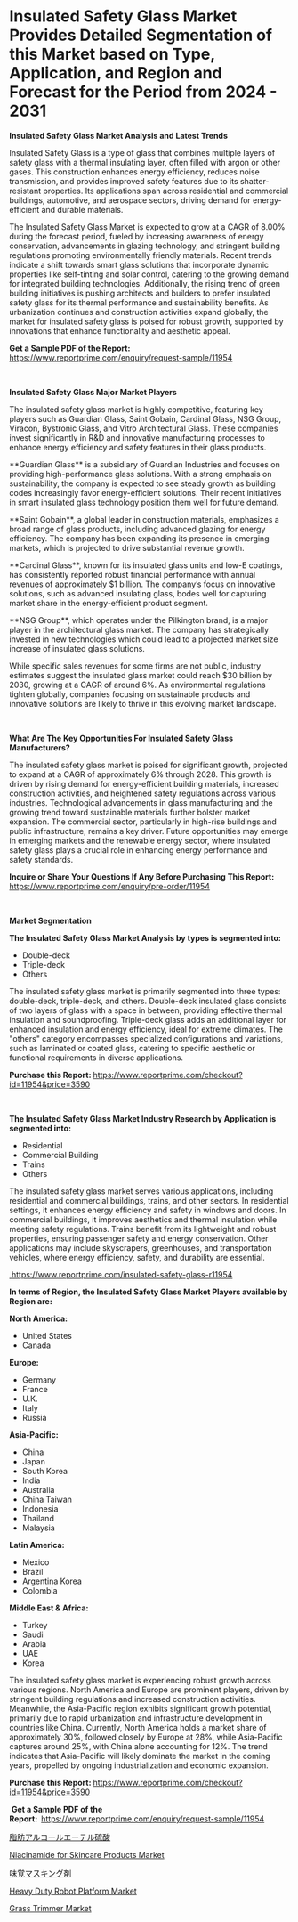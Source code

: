 <p><h1>Insulated Safety Glass Market Provides Detailed Segmentation of this Market based on Type, Application, and Region and Forecast for the Period from 2024 - 2031</h1></p><p><strong>Insulated Safety Glass Market Analysis and Latest Trends</strong></p>
<p><p>Insulated Safety Glass is a type of glass that combines multiple layers of safety glass with a thermal insulating layer, often filled with argon or other gases. This construction enhances energy efficiency, reduces noise transmission, and provides improved safety features due to its shatter-resistant properties. Its applications span across residential and commercial buildings, automotive, and aerospace sectors, driving demand for energy-efficient and durable materials.</p><p>The Insulated Safety Glass Market is expected to grow at a CAGR of 8.00% during the forecast period, fueled by increasing awareness of energy conservation, advancements in glazing technology, and stringent building regulations promoting environmentally friendly materials. Recent trends indicate a shift towards smart glass solutions that incorporate dynamic properties like self-tinting and solar control, catering to the growing demand for integrated building technologies. Additionally, the rising trend of green building initiatives is pushing architects and builders to prefer insulated safety glass for its thermal performance and sustainability benefits. As urbanization continues and construction activities expand globally, the market for insulated safety glass is poised for robust growth, supported by innovations that enhance functionality and aesthetic appeal.</p></p>
<p><strong>Get a Sample PDF of the Report:&nbsp;</strong> <a href="https://www.reportprime.com/enquiry/request-sample/11954">https://www.reportprime.com/enquiry/request-sample/11954</a></p>
<p>&nbsp;</p>
<p><strong>Insulated Safety Glass Major Market Players</strong></p>
<p><p>The insulated safety glass market is highly competitive, featuring key players such as Guardian Glass, Saint Gobain, Cardinal Glass, NSG Group, Viracon, Bystronic Glass, and Vitro Architectural Glass. These companies invest significantly in R&D and innovative manufacturing processes to enhance energy efficiency and safety features in their glass products.</p><p>**Guardian Glass** is a subsidiary of Guardian Industries and focuses on providing high-performance glass solutions. With a strong emphasis on sustainability, the company is expected to see steady growth as building codes increasingly favor energy-efficient solutions. Their recent initiatives in smart insulated glass technology position them well for future demand.</p><p>**Saint Gobain**, a global leader in construction materials, emphasizes a broad range of glass products, including advanced glazing for energy efficiency. The company has been expanding its presence in emerging markets, which is projected to drive substantial revenue growth.</p><p>**Cardinal Glass**, known for its insulated glass units and low-E coatings, has consistently reported robust financial performance with annual revenues of approximately $1 billion. The company’s focus on innovative solutions, such as advanced insulating glass, bodes well for capturing market share in the energy-efficient product segment.</p><p>**NSG Group**, which operates under the Pilkington brand, is a major player in the architectural glass market. The company has strategically invested in new technologies which could lead to a projected market size increase of insulated glass solutions.</p><p>While specific sales revenues for some firms are not public, industry estimates suggest the insulated glass market could reach $30 billion by 2030, growing at a CAGR of around 6%. As environmental regulations tighten globally, companies focusing on sustainable products and innovative solutions are likely to thrive in this evolving market landscape.</p></p>
<p>&nbsp;</p>
<p><strong>What Are The Key Opportunities For Insulated Safety Glass Manufacturers?</strong></p>
<p><p>The insulated safety glass market is poised for significant growth, projected to expand at a CAGR of approximately 6% through 2028. This growth is driven by rising demand for energy-efficient building materials, increased construction activities, and heightened safety regulations across various industries. Technological advancements in glass manufacturing and the growing trend toward sustainable materials further bolster market expansion. The commercial sector, particularly in high-rise buildings and public infrastructure, remains a key driver. Future opportunities may emerge in emerging markets and the renewable energy sector, where insulated safety glass plays a crucial role in enhancing energy performance and safety standards.</p></p>
<p><strong>Inquire or Share Your Questions If Any Before Purchasing This Report:</strong> <a href="https://www.reportprime.com/enquiry/pre-order/11954">https://www.reportprime.com/enquiry/pre-order/11954</a></p>
<p>&nbsp;</p>
<p><strong>Market Segmentation</strong></p>
<p><strong>The Insulated Safety Glass Market Analysis by types is segmented into:</strong></p>
<p><ul><li>Double-deck</li><li>Triple-deck</li><li>Others</li></ul></p>
<p><p>The insulated safety glass market is primarily segmented into three types: double-deck, triple-deck, and others. Double-deck insulated glass consists of two layers of glass with a space in between, providing effective thermal insulation and soundproofing. Triple-deck glass adds an additional layer for enhanced insulation and energy efficiency, ideal for extreme climates. The "others" category encompasses specialized configurations and variations, such as laminated or coated glass, catering to specific aesthetic or functional requirements in diverse applications.</p></p>
<p><strong>Purchase this Report:&nbsp;</strong><a href="https://www.reportprime.com/checkout?id=11954&price=3590">https://www.reportprime.com/checkout?id=11954&price=3590</a></p>
<p>&nbsp;</p>
<p><strong>The Insulated Safety Glass Market Industry Research by Application is segmented into:</strong></p>
<p><ul><li>Residential</li><li>Commercial Building</li><li>Trains</li><li>Others</li></ul></p>
<p><p>The insulated safety glass market serves various applications, including residential and commercial buildings, trains, and other sectors. In residential settings, it enhances energy efficiency and safety in windows and doors. In commercial buildings, it improves aesthetics and thermal insulation while meeting safety regulations. Trains benefit from its lightweight and robust properties, ensuring passenger safety and energy conservation. Other applications may include skyscrapers, greenhouses, and transportation vehicles, where energy efficiency, safety, and durability are essential.</p></p>
<p><a href="https://www.reportprime.com/insulated-safety-glass-r11954">&nbsp;https://www.reportprime.com/insulated-safety-glass-r11954</a></p>
<p><strong>In terms of Region, the Insulated Safety Glass Market Players available by Region are:</strong></p>
<p>
    <p> <strong> North America: </strong>
        <ul>
            <li>United States</li>
            <li>Canada</li>
        </ul>
        </p> 
    <p> <strong> Europe: </strong>
        <ul>
            <li>Germany</li>
            <li>France</li>
            <li>U.K.</li>
            <li>Italy</li>
            <li>Russia</li>
        </ul>
        </p> 
    <p> <strong> Asia-Pacific: </strong>
        <ul>
            <li>China</li>
            <li>Japan</li>
            <li>South Korea</li>
            <li>India</li>
            <li>Australia</li>
            <li>China Taiwan</li>
            <li>Indonesia</li>
            <li>Thailand</li>
            <li>Malaysia</li>
        </ul>
        </p> 
    <p> <strong> Latin America: </strong>
        <ul>
            <li>Mexico</li>
            <li>Brazil</li>
            <li>Argentina Korea</li>
            <li>Colombia</li>
        </ul>
        </p> 
    <p> <strong> Middle East & Africa: </strong>
        <ul>
            <li>Turkey</li>
            <li>Saudi</li>
            <li>Arabia</li>
            <li>UAE</li>
            <li>Korea</li>
        </ul>
    </p>
    </p>
<p><p>The insulated safety glass market is experiencing robust growth across various regions. North America and Europe are prominent players, driven by stringent building regulations and increased construction activities. Meanwhile, the Asia-Pacific region exhibits significant growth potential, primarily due to rapid urbanization and infrastructure development in countries like China. Currently, North America holds a market share of approximately 30%, followed closely by Europe at 28%, while Asia-Pacific captures around 25%, with China alone accounting for 12%. The trend indicates that Asia-Pacific will likely dominate the market in the coming years, propelled by ongoing industrialization and economic expansion.</p></p>
<p><strong>Purchase this Report: </strong><a href="https://www.reportprime.com/checkout?id=11954&price=3590">https://www.reportprime.com/checkout?id=11954&price=3590</a></p>
<p>&nbsp;<strong>Get a Sample PDF of the Report:&nbsp;&nbsp;</strong><a href="https://www.reportprime.com/enquiry/request-sample/11954">https://www.reportprime.com/enquiry/request-sample/11954</a></p>
<p><strong></strong></p>
<p><p><a href="https://medium.com/@shepardelmer/%E8%84%82%E8%82%AA%E3%82%A2%E3%83%AB%E3%82%B3%E3%83%BC%E3%83%AB%E3%82%A8%E3%83%BC%E3%83%86%E3%83%AB%E7%A1%AB%E9%85%B8%E5%A1%A9%E5%B8%82%E5%A0%B4-2024%E5%B9%B4%E3%81%8B%E3%82%892031%E5%B9%B4%E3%81%AE%E3%82%B0%E3%83%AD%E3%83%BC%E3%83%90%E3%83%AB%E5%B8%82%E5%A0%B4%E3%81%AE%E6%B4%9E%E5%AF%9F%E3%81%A8%E8%B2%A9%E5%A3%B2%E5%8B%95%E5%90%91-c8253b004b83">脂肪アルコールエーテル硫酸</a></p><p><a href="https://issuu.com/reportprime-2/docs/niacinamide-for-skincare-products-m_0342309460e3a2">Niacinamide for Skincare Products Market</a></p><p><a href="https://medium.com/@shepardelmer/%E5%91%B3%E3%83%9E%E3%82%B9%E3%82%AD%E3%83%B3%E3%82%B0%E5%89%A4%E5%B8%82%E5%A0%B4%E8%A6%8F%E6%A8%A1-%E3%82%B7%E3%82%A7%E3%82%A2-%E7%AB%B6%E4%BA%89%E7%8A%B6%E6%B3%81%E3%81%8A%E3%82%88%E3%81%B3%E3%83%88%E3%83%AC%E3%83%B3%E3%83%89%E5%88%86%E6%9E%90%E3%83%AC%E3%83%9D%E3%83%BC%E3%83%88-%E3%82%BF%E3%82%A4%E3%83%97%E5%88%A5-%E3%82%A2%E3%83%97%E3%83%AA%E3%82%B1%E3%83%BC%E3%82%B7%E3%83%A7%E3%83%B3%E5%88%A5-%E6%B5%81%E9%80%9A%E3%83%81%E3%83%A3%E3%83%8D%E3%83%AB%E5%88%A5-%E3%82%B0%E3%83%AD%E3%83%BC%E3%83%90%E3%83%AB%E6%A9%9F%E4%BC%9A%E5%88%86%E6%9E%90%E3%81%A8%E6%A5%AD%E7%95%8C%E4%BA%88%E6%B8%AC-2024%E5%B9%B4-2031%E5%B9%B4-8da05c7bda31">味覚マスキング剤</a></p><p><a href="https://medium.com/@emiliomartelli542/heavy-duty-robot-platform-market-forecasts-market-trends-and-impact-analysis-2024-2031-39184148bfeb">Heavy Duty Robot Platform Market</a></p><p><a href="https://medium.com/@emiliomartelli542/grass-trimmer-market-overview-global-market-trends-and-future-prospects-from-2024-to-2031-c2a4c3640de4">Grass Trimmer Market</a></p></p>